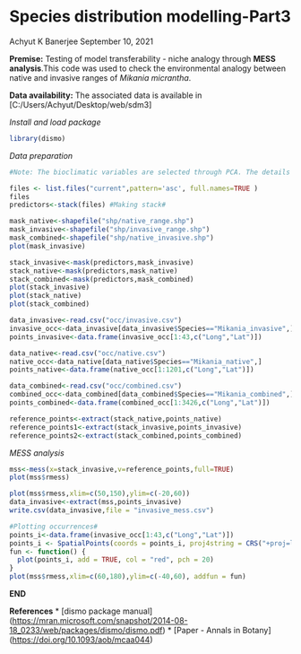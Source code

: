 Species distribution modelling-Part3
================
Achyut K Banerjee
September 10, 2021

**Premise:** Testing of model transferability - niche analogy through
**MESS analysis**.This code was used to check the environmental analogy
between native and invasive ranges of *Mikania micrantha*.

**Data availability:** The associated data is available in
\[C:/Users/Achyut/Desktop/web/sdm3\]

*Install and load package*

``` r
library(dismo)
```

*Data preparation*

``` r
#Note: The bioclimatic variables are selected through PCA. The details of PCA are available in "script_sdm1", whereas the bioclimatic variables are introduced in the paper (see Reference list at the end). The variables may change depending on the context. The variables are in ASCII format.#

files <- list.files("current",pattern='asc', full.names=TRUE )
files
predictors<-stack(files) #Making stack#

mask_native<-shapefile("shp/native_range.shp")
mask_invasive<-shapefile("shp/invasive_range.shp")
mask_combined<-shapefile("shp/native_invasive.shp")
plot(mask_invasive)

stack_invasive<-mask(predictors,mask_invasive)
stack_native<-mask(predictors,mask_native)
stack_combined<-mask(predictors,mask_combined)
plot(stack_invasive)
plot(stack_native)
plot(stack_combined)

data_invasive<-read.csv("occ/invasive.csv")
invasive_occ<-data_invasive[data_invasive$Species=="Mikania_invasive",]
points_invasive<-data.frame(invasive_occ[1:43,c("Long","Lat")])

data_native<-read.csv("occ/native.csv")
native_occ<-data_native[data_native$Species=="Mikania_native",]
points_native<-data.frame(native_occ[1:1201,c("Long","Lat")])

data_combined<-read.csv("occ/combined.csv")
combined_occ<-data_combined[data_combined$Species=="Mikania_combined",]
points_combined<-data.frame(combined_occ[1:3426,c("Long","Lat")])

reference_points<-extract(stack_native,points_native)
reference_points1<-extract(stack_invasive,points_invasive)
reference_points2<-extract(stack_combined,points_combined)
```

*MESS analysis*

``` r
mss<-mess(x=stack_invasive,v=reference_points,full=TRUE)
plot(mss$rmess)

plot(mss$rmess,xlim=c(50,150),ylim=c(-20,60))
data_invasive<-extract(mss,points_invasive)
write.csv(data_invasive,file = "invasive_mess.csv")

#Plotting occurrences#
points_i<-data.frame(invasive_occ[1:43,c("Long","Lat")])
points_i <- SpatialPoints(coords = points_i, proj4string = CRS("+proj=longlat +datum=WGS84"))
fun <- function() {
  plot(points_i, add = TRUE, col = "red", pch = 20)
}
plot(mss$rmess,xlim=c(60,180),ylim=c(-40,60), addfun = fun)
```

**END**

**References** \* \[dismo package manual\]
(<https://mran.microsoft.com/snapshot/2014-08-18_0233/web/packages/dismo/dismo.pdf>)
\* \[Paper - Annals in Botany\] (<https://doi.org/10.1093/aob/mcaa044>)
